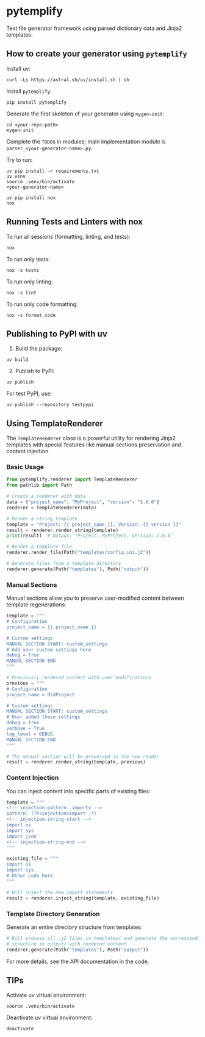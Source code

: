 # pytemplify
Text file generator framework using parsed dictionary data and Jinja2 templates.

## How to create your generator using `pytemplify`
Install uv:
```shell
curl -Ls https://astral.sh/uv/install.sh | sh
```
Install `pytemplify`:
```shell
pip install pytemplify
```
Generate the first skeleton of your generator using `mygen-init`:
```shell
cd <your-repo-path>
mygen-init
```
Complete the `TODO`s in modules; main implementation module is `parser_<your-generator-name>.py`.

Try to run:
```shell
uv pip install -r requirements.txt
uv venv
source .venv/bin/activate
<your-generator-name>
```
```shell
uv pip install nox
nox
```

## Running Tests and Linters with nox

To run all sessions (formatting, linting, and tests):

```shell
nox
```

To run only tests:

```shell
nox -s tests
```

To run only linting:

```shell
nox -s lint
```

To run only code formatting:

```shell
nox -s format_code
```

## Publishing to PyPI with uv

1. Build the package:

```shell
uv build
```

2. Publish to PyPI:

```shell
uv publish
```

For test PyPI, use:

```shell
uv publish --repository testpypi
```

## Using TemplateRenderer

The `TemplateRenderer` class is a powerful utility for rendering Jinja2 templates with special features like manual sections preservation and content injection.

### Basic Usage

```python
from pytemplify.renderer import TemplateRenderer
from pathlib import Path

# Create a renderer with data
data = {"project_name": "MyProject", "version": "1.0.0"}
renderer = TemplateRenderer(data)

# Render a string template
template = "Project: {{ project_name }}, Version: {{ version }}"
result = renderer.render_string(template)
print(result)  # Output: "Project: MyProject, Version: 1.0.0"

# Render a template file
renderer.render_file(Path("templates/config.ini.j2"))

# Generate files from a template directory
renderer.generate(Path("templates"), Path("output"))
```

### Manual Sections

Manual sections allow you to preserve user-modified content between template regenerations:

```python
template = """
# Configuration
project_name = {{ project_name }}

# Custom settings
MANUAL SECTION START: custom_settings
# Add your custom settings here
debug = True
MANUAL SECTION END
"""

# Previously rendered content with user modifications
previous = """
# Configuration
project_name = OldProject

# Custom settings
MANUAL SECTION START: custom_settings
# User added these settings
debug = True
verbose = True
log_level = DEBUG
MANUAL SECTION END
"""

# The manual section will be preserved in the new render
result = renderer.render_string(template, previous)
```

### Content Injection

You can inject content into specific parts of existing files:

```python
template = """
<!-- injection-pattern: imports -->
pattern: (?P<injection>import .*)
<!-- injection-string-start -->
import os
import sys
import json
<!-- injection-string-end -->
"""

existing_file = """
import os
import sys
# Other code here
"""

# Will inject the new import statements
result = renderer.inject_string(template, existing_file)
```

### Template Directory Generation

Generate an entire directory structure from templates:

```python
# Will process all .j2 files in templates/ and generate the corresponding 
# structure in output/ with rendered content
renderer.generate(Path("templates"), Path("output"))
```

For more details, see the API documentation in the code.

## TIPs
Activate uv virtual environment:
```shell
source .venv/bin/activate
```
Deactivate uv virtual environment:
```shell
deactivate
```